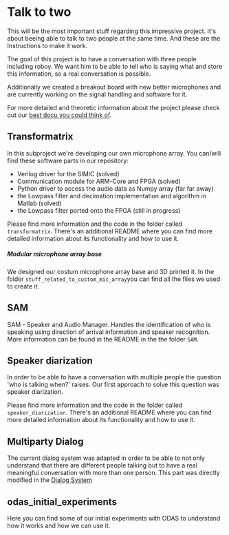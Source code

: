 # Talk to two

This will be the most important stuff regarding this impressive project. It's about beeing able to talk to two people at the same time. And these are the Instructions to make it work.

The goal of this project is to have a conversation with three people including roboy. We want him to be able to tell who is saying what and store this information, so a real conversation is possible.

Additionally we created a breakout board with new better microphones and are currently working on the signal handling and software for it.

For more detailed and theoretic information about the project please check out our [best docu you could think of](https://devanthro.atlassian.net/wiki/spaces/SS18/pages/246546662/Best+Docu+you+could+think+of).

## Transformatrix

In this subproject we're developing our own microphone array. You can/will find these software parts in our repository:

  -  Verilog driver for the SIMIC (solved)
  -  Communication module for ARM-Core and FPGA (solved)
  -  Python driver to access the audio data as Numpy array (far far away)
  - the Lowpass filter and decimation implementation and algorithm in Matlab (solved)
  - the Lowpass filter ported onto the FPGA (still in progress)

Please find more information and the code in the folder called `transformatrix`. There's an additional README where you can find more detailed information about its functionality and how to use it.

##### Modular microphone array base

We designed our costum microphone array base and 3D printed it. In the folder `stuff_related_to_custom_mic_array`you can find all the files we used to create it.


## SAM
SAM - Speaker and Audio Manager. Handles the identification of who is speaking using direction of arrival information and speaker recognition. More information can be found in the README in the the folder `SAM`.


## Speaker diarization

In order to be able to have a conversation with multiple people the question 'who is talking when?' raises. Our first approach to solve this question was speaker diarization.

Please find more information and the code in the folder called `speaker_diarization`. There's an additional README where you can find more detailed information about its functionality and how to use it.

## Multiparty Dialog

The current dialog system was adapted in order to be able to not only understand that there are different people talking but to have a real meaningful conversation with more than one person. This part was directly modified in the [Dialog System](https://github.com/Roboy/roboy_dialog/tree/negin_multi_party_dialog_3)

## odas_initial_experiments

Here you can find some of our initial experiments with ODAS to understand how it works and how we can use it.
